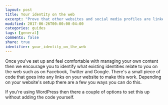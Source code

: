 ```yaml
---
layout: post
title: Your identity on the web
excerpt: "Prove that other websites and social media profiles are linked to you and much more!"
modified: 2017-06-26T00:00:00-04:00
categories: guides
tags: [general]
comments: false
share: true
identifier: your_identity_on_the_web
---
```


Once you've set up and feel comfortable with managing your own content then we encourage you to identify what existing identities relate to you on the web such as on Facebook, Twitter and Google. There's a small piece of code that goes into any links on your website to make this work. Depending on your website's setup there are a few you ways you can do this.

If you're using WordPress then there a couple of options to set this up without adding the code yourself.
